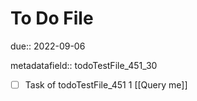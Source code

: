 # To Do File

due:: 2022-09-06

metadatafield:: todoTestFile_451_30

- [ ] Task of todoTestFile_451 1 [[Query me]]

